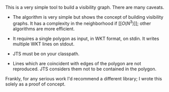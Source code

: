 This is a very simple tool to build a visibility graph. There are many caveats.

* The algorithm is very simple but shows the concept of building visibility graphs. It has a complexity in the neighborhood if [[$O(N^3)$]]; other algorithms are more efficient.

* It requires a single polygon as input, in WKT format, on stdin. It writes multiple WKT lines on stdout.

* JTS must be on your classpath.

* Lines which are coincident with edges of the polygon are not reproduced. JTS considers them not to be contained in the polygon.

Frankly, for any serious work I'd recommend a different library; I wrote this solely as a proof of concept.